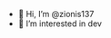 - 👋 Hi, I’m @zionis137
- 👀 I’m interested in dev

<!---
zionis137/zionis137 is a ✨ special ✨ repository because its `README.md` (this file) appears on your GitHub profile.
You can click the Preview link to take a look at your changes.
--->
